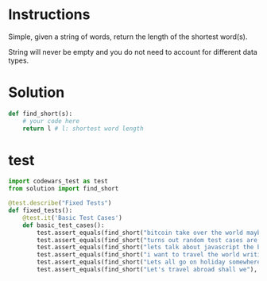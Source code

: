 # Instructions
Simple, given a string of words, return the length of the shortest word(s).

String will never be empty and you do not need to account for different data types.

# Solution

```python
def find_short(s):
    # your code here
    return l # l: shortest word length
```

# test

```python
import codewars_test as test
from solution import find_short

@test.describe("Fixed Tests")
def fixed_tests():
    @test.it('Basic Test Cases')
    def basic_test_cases():
        test.assert_equals(find_short("bitcoin take over the world maybe who knows perhaps"), 3)
        test.assert_equals(find_short("turns out random test cases are easier than writing out basic ones"), 3)
        test.assert_equals(find_short("lets talk about javascript the best language"), 3)
        test.assert_equals(find_short("i want to travel the world writing code one day"), 1)
        test.assert_equals(find_short("Lets all go on holiday somewhere very cold"), 2)   
        test.assert_equals(find_short("Let's travel abroad shall we"), 2)
```